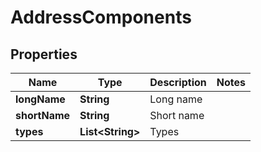 
# AddressComponents

## Properties
Name | Type | Description | Notes
------------ | ------------- | ------------- | -------------
**longName** | **String** | Long name | 
**shortName** | **String** | Short name | 
**types** | **List&lt;String&gt;** | Types | 



